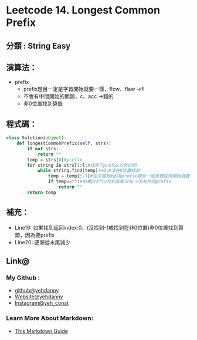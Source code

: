 # Leetcode  14. Longest Common Prefix

## 分類 : String Easy

## 演算法：
- prefix
  - prefix題目一定是字首開始就要一樣，flow、flaw ->fl
  - 不會有中間開始的問題，c、acc ->錯的
  - 非0位置找到算錯

## 程式碼：
```python
class Solution(object):
    def longestCommonPrefix(self, strs):
        if not strs:
            return ""
        temp = strs[0]#prefix
        for string in strs[1:]:#找除了prefix以外的詞
            while string.find(temp)!=0:#沒在0位置找到
                temp = temp[:-1]#從末縮短#因為prefix題目一錠是要從頭開始就要一樣
                if temp=="":#如果prefix找到底都沒有->沒有共同prefix
                    return ""
        return temp

```

## 補充：
- Line19: 如果找到返回index:0，(沒找到-1或找到在非0位置)非0位置找到算錯，因為要prefix
- Line20: 逐漸從末尾減少

## Link@
### My Github : 
- [github@yehdanny](https://github.com/yehdanny)
- [Website@yehdanny](https://yehdanny.github.io/mypage/html/index.html)
- [Instagram@yeh_const](https://www.instagram.com/yeh_const?igsh=MTVlNTl2eGVkeWI2MA%3D%3D&utm_source=qr)
### Learn More About Markdown:
- [This Markdown Guide](https://www.markdownguide.org/)
